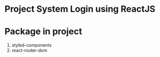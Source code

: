 # Project System Login using ReactJS

# Package in project

1. styled-components
2. react-router-dom
